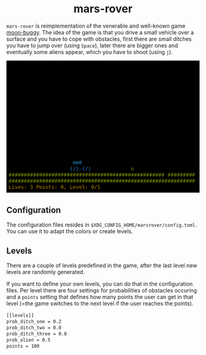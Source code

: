 <!--
SPDX-FileCopyrightText: 2023 Birger Schacht <birger@rantanplan.org>
SPDX-License-Identifier: MIT
-->
<div align="center" markdown="1">

# mars-rover

</div>

`mars-rover` is reimplementation of the venerable and well-known game
[moon-buggy](https://github.com/seehuhn/moon-buggy). The idea of the game is
that you drive a small vehicle over a surface and you have to cope with
obstacles, first there are small ditches you have to jump over (using `Space`),
later there are bigger ones and eventually some aliens appear, which you have
to shoot (using `j`).

<div align="center" markdown="1">

![screenshot](https://raw.githubusercontent.com/b1rger/marsrover/main/data/screenshot1.png)

</div>

## Configuration

The configuration files resides in `$XDG_CONFIG_HOME/marsrover/config.toml`.
You can use it to adapt the colors or create levels.

## Levels

There are a couple of levels predefined in the game, after the last level new
levels are randomly generated.

If you want to define your own levels, you can do that in the configuration
files. Per level there are four settings for probabilities of obstacles
occuring and a `points` setting that defines how many points the user can get
in that level (=the game switches to the next level if the user reaches the
points).

```
[[levels]]
prob_ditch_one = 0.2
prob_ditch_two = 0.0
prob_ditch_three = 0.0
prob_alien = 0.5
points = 100
```
